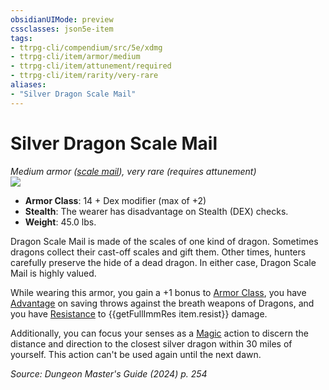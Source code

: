 ```yaml
---
obsidianUIMode: preview
cssclasses: json5e-item
tags:
- ttrpg-cli/compendium/src/5e/xdmg
- ttrpg-cli/item/armor/medium
- ttrpg-cli/item/attunement/required
- ttrpg-cli/item/rarity/very-rare
aliases: 
- "Silver Dragon Scale Mail"
---
```

# Silver Dragon Scale Mail
*Medium armor ([scale mail](Mechanics/items/scale-mail-xphb.md)), very rare (requires attunement)*  
![](Mechanics/items/img/dragon-scale-mail.webp#right)

- **Armor Class**: 14 + Dex modifier (max of +2)
- **Stealth**: The wearer has disadvantage on Stealth (DEX) checks.
- **Weight**: 45.0 lbs.

Dragon Scale Mail is made of the scales of one kind of dragon. Sometimes dragons collect their cast-off scales and gift them. Other times, hunters carefully preserve the hide of a dead dragon. In either case, Dragon Scale Mail is highly valued.

While wearing this armor, you gain a +1 bonus to [Armor Class](Mechanics/rules/variant-rules/armor-class-xphb.md), you have [Advantage](Mechanics/rules/variant-rules/advantage-xphb.md) on saving throws against the breath weapons of Dragons, and you have [Resistance](Mechanics/rules/variant-rules/resistance-xphb.md) to {{getFullImmRes item.resist}} damage.

Additionally, you can focus your senses as a [Magic](Mechanics/rules/actions.md#Magic) action to discern the distance and direction to the closest silver dragon within 30 miles of yourself. This action can't be used again until the next dawn.

*Source: Dungeon Master's Guide (2024) p. 254*